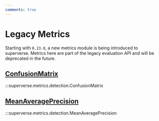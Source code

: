 ```yaml
---
comments: true
---
```


# Legacy Metrics

Starting with `0.23.0`, a new metrics module is being introduced to superverse.
Metrics here are part of the legacy evaluation API and will be deprecated in the future.

<div class="md-typeset">
    <h2><a href="#superverse.metrics.detection.ConfusionMatrix">ConfusionMatrix</a></h2>
</div>

:::superverse.metrics.detection.ConfusionMatrix

<div class="md-typeset">
    <h2><a href="#superverse.metrics.detection.MeanAveragePrecision">MeanAveragePrecision</a></h2>
</div>

:::superverse.metrics.detection.MeanAveragePrecision
